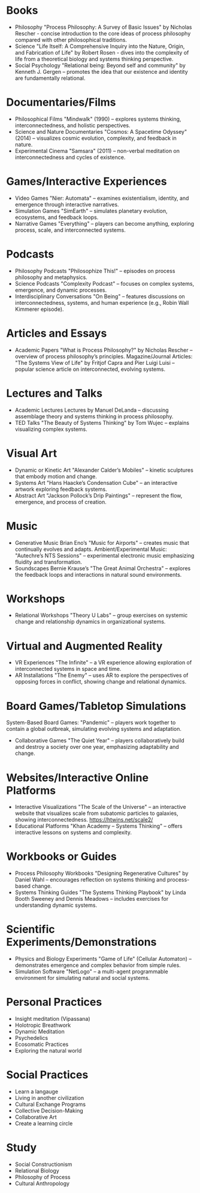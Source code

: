 # Books

* Philosophy
"Process Philosophy: A Survey of Basic Issues" by Nicholas Rescher - concise introduction to the core ideas of process philosophy compared with other philosophical traditions.
* Science
"Life Itself: A Comprehensive Inquiry into the Nature, Origin, and Fabrication of Life" by Robert Rosen - dives into the complexity of life from a theoretical biology and systems thinking perspective.
* Social Psychology
"Relational being: Beyond self and community" by Kenneth J. Gergen – promotes the idea that our existence and identity are fundamentally relational.

# Documentaries/Films

* Philosophical Films
"Mindwalk" (1990) – explores systems thinking, interconnectedness, and holistic perspectives.
* Science and Nature Documentaries
"Cosmos: A Spacetime Odyssey" (2014) – visualizes cosmic evolution, complexity, and feedback in nature.
* Experimental Cinema
"Samsara" (2011) – non-verbal meditation on interconnectedness and cycles of existence.

# Games/Interactive Experiences

* Video Games
"Nier: Automata" – examines existentialism, identity, and emergence through interactive narratives.
* Simulation Games
"SimEarth" – simulates planetary evolution, ecosystems, and feedback loops.
* Narrative Games
"Everything" – players can become anything, exploring process, scale, and interconnected systems.

# Podcasts

* Philosophy Podcasts
"Philosophize This!" – episodes on process philosophy and metaphysics.
* Science Podcasts
"Complexity Podcast" – focuses on complex systems, emergence, and dynamic processes.
* Interdisciplinary Conversations
"On Being" – features discussions on interconnectedness, systems, and human experience (e.g., Robin Wall Kimmerer episode).

# Articles and Essays

* Academic Papers
"What is Process Philosophy?" by Nicholas Rescher – overview of process philosophy’s principles.
Magazine/Journal Articles:
"The Systems View of Life" by Fritjof Capra and Pier Luigi Luisi – popular science article on interconnected, evolving systems.

# Lectures and Talks

* Academic Lectures
Lectures by Manuel DeLanda – discussing assemblage theory and systems thinking in process philosophy.
* TED Talks
"The Beauty of Systems Thinking" by Tom Wujec – explains visualizing complex systems.

# Visual Art

* Dynamic or Kinetic Art
"Alexander Calder’s Mobiles" – kinetic sculptures that embody motion and change.
* Systems Art
"Hans Haacke’s Condensation Cube" – an interactive artwork exploring feedback systems.
* Abstract Art
"Jackson Pollock’s Drip Paintings" – represent the flow, emergence, and process of creation.

# Music

* Generative Music
Brian Eno’s "Music for Airports" – creates music that continually evolves and adapts.
Ambient/Experimental Music:
"Autechre’s NTS Sessions" – experimental electronic music emphasizing fluidity and transformation.
* Soundscapes
Bernie Krause’s "The Great Animal Orchestra" – explores the feedback loops and interactions in natural sound environments.

# Workshops

* Relational Workshops
"Theory U Labs" – group exercises on systemic change and relationship dynamics in organizational systems.

# Virtual and Augmented Reality

* VR Experiences
"The Infinite" – a VR experience allowing exploration of interconnected systems in space and time.
* AR Installations
"The Enemy" – uses AR to explore the perspectives of opposing forces in conflict, showing change and relational dynamics.

# Board Games/Tabletop Simulations

System-Based Board Games:
"Pandemic" – players work together to contain a global outbreak, simulating evolving systems and adaptation.
* Collaborative Games
"The Quiet Year" – players collaboratively build and destroy a society over one year, emphasizing adaptability and change.

# Websites/Interactive Online Platforms

* Interactive Visualizations
"The Scale of the Universe" – an interactive website that visualizes scale from subatomic particles to galaxies, showing interconnectedness.
https://htwins.net/scale2/
* Educational Platforms
"Khan Academy – Systems Thinking" – offers interactive lessons on systems and complexity.

# Workbooks or Guides

* Process Philosophy Workbooks
"Designing Regenerative Cultures" by Daniel Wahl – encourages reflection on systems thinking and process-based change.
* Systems Thinking Guides
"The Systems Thinking Playbook" by Linda Booth Sweeney and Dennis Meadows – includes exercises for understanding dynamic systems.

# Scientific Experiments/Demonstrations

* Physics and Biology Experiments
"Game of Life" (Cellular Automaton) – demonstrates emergence and complex behavior from simple rules.
* Simulation Software
"NetLogo" – a multi-agent programmable environment for simulating natural and social systems.

# Personal Practices

* Insight meditation (Vipassana)
* Holotropic Breathwork
* Dynamic Meditation
* Psychedelics
* Ecosomatic Practices
* Exploring the natural world

# Social Practices

* Learn a langauge
* Living in another civilization
* Cultural Exchange Programs
* Collective Decision-Making
* Collaborative Art 
* Create a learning circle

# Study

* Social Constructionism
* Relational Biology
* Philosophy of Process
* Cultural Anthropology